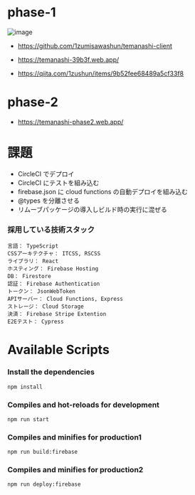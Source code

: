 # phase-1

![image](https://user-images.githubusercontent.com/65071534/167672720-c0ba2b9b-020e-4e94-b73c-79280ba7f0ef.png)

- https://github.com/1zumisawashun/temanashi-client

- https://temanashi-39b3f.web.app/

- https://qiita.com/1zushun/items/9b52fee68489a5cf33f8

# phase-2

- https://temanashi-phase2.web.app/

# 課題

- CircleCI でデプロイ
- CircleCI にテストを組み込む
- firebase.json に cloud functions の自動デプロイを組み込む
- @types を分離させる
- リムーブパッケージの導入しビルド時の実行に混ぜる

### 採用している技術スタック

```
言語： TypeScript
CSSアーキテクチャ： ITCSS, RSCSS
ライブラリ： React
ホスティング： Firebase Hosting
DB： Firestore
認証： Firebase Authentication
トークン： JsonWebToken
APIサーバー： Cloud Functions, Express
ストレージ： Cloud Storage
決済： Firebase Stripe Extention
E2Eテスト： Cypress
```

# Available Scripts

### Install the dependencies

```
npm install
```

### Compiles and hot-reloads for development

```
npm run start
```

### Compiles and minifies for production1

```
npm run build:firebase
```

### Compiles and minifies for production2

```
npm run deploy:firebase
```
